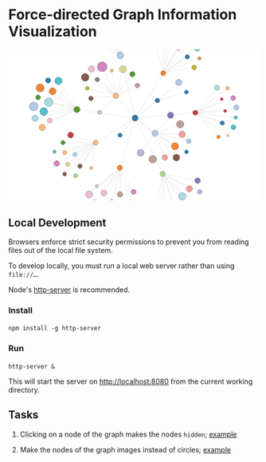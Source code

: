 # Force-directed Graph Information Visualization

<img src="assets/force-directed.png"/>

## Local Development

Browsers enforce strict security permissions to prevent you from reading files out of the local file system.

To develop locally, you must run a local web server rather than using `file://…`.

Node's [http-server](https://www.npmjs.com/package/http-server) is recommended.

### Install

`npm install -g http-server`

### Run

`http-server &` 

This will start the server on [http://localhost:8080](http://localhost:8080/) from the current working directory.

## Tasks

1. Clicking on a node of the graph makes the nodes `hidden`; [example](http://bl.ocks.org/mbostock/1093130)

2. Make the nodes of the graph images instead of circles; [example](http://bl.ocks.org/eesur/be2abfb3155a38be4de4)
